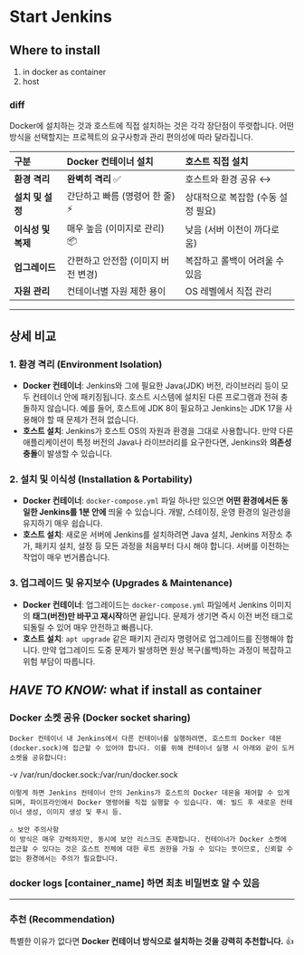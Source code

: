 # Start Jenkins

## Where to install

1. in docker as container
2. host

### diff

Docker에 설치하는 것과 호스트에 직접 설치하는 것은 각각 장단점이 뚜렷합니다. 어떤 방식을 선택할지는 프로젝트의 요구사항과 관리 편의성에 따라 달라집니다.

| 구분               | Docker 컨테이너 설치               | 호스트 직접 설치                   |
| :----------------- | :--------------------------------- | :--------------------------------- |
| **환경 격리**      | **완벽히 격리** ✅                 | 호스트와 환경 공유 ↔️              |
| **설치 및 설정**   | 간단하고 빠름 (명령어 한 줄) ⚡    | 상대적으로 복잡함 (수동 설정 필요) |
| **이식성 및 복제** | 매우 높음 (이미지로 관리) 📦       | 낮음 (서버 이전이 까다로움)        |
| **업그레이드**     | 간편하고 안전함 (이미지 버전 변경) | 복잡하고 롤백이 어려울 수 있음     |
| **자원 관리**      | 컨테이너별 자원 제한 용이          | OS 레벨에서 직접 관리              |

---

## 상세 비교

### 1. 환경 격리 (Environment Isolation)

- **Docker 컨테이너**: Jenkins와 그에 필요한 Java(JDK) 버전, 라이브러리 등이 모두 컨테이너 안에 패키징됩니다. 호스트 시스템에 설치된 다른 프로그램과 전혀 충돌하지 않습니다. 예를 들어, 호스트에 JDK 8이 필요하고 Jenkins는 JDK 17을 사용해야 할 때 문제가 전혀 없습니다.
- **호스트 설치**: Jenkins가 호스트 OS의 자원과 환경을 그대로 사용합니다. 만약 다른 애플리케이션이 특정 버전의 Java나 라이브러리를 요구한다면, Jenkins와 **의존성 충돌**이 발생할 수 있습니다.

### 2. 설치 및 이식성 (Installation & Portability)

- **Docker 컨테이너**: `docker-compose.yml` 파일 하나만 있으면 **어떤 환경에서든 동일한 Jenkins를 1분 안에** 띄울 수 있습니다. 개발, 스테이징, 운영 환경의 일관성을 유지하기 매우 쉽습니다.
- **호스트 설치**: 새로운 서버에 Jenkins를 설치하려면 Java 설치, Jenkins 저장소 추가, 패키지 설치, 설정 등 모든 과정을 처음부터 다시 해야 합니다. 서버를 이전하는 작업이 매우 번거롭습니다.

### 3. 업그레이드 및 유지보수 (Upgrades & Maintenance)

- **Docker 컨테이너**: 업그레이드는 `docker-compose.yml` 파일에서 Jenkins 이미지의 **태그(버전)만 바꾸고 재시작**하면 끝입니다. 문제가 생기면 즉시 이전 버전 태그로 되돌릴 수 있어 매우 안전하고 빠릅니다.
- **호스트 설치**: `apt upgrade` 같은 패키지 관리자 명령어로 업그레이드를 진행해야 합니다. 만약 업그레이드 도중 문제가 발생하면 원상 복구(롤백)하는 과정이 복잡하고 위험 부담이 따릅니다.

## _HAVE TO KNOW:_ what if install as container

### Docker 소켓 공유 (Docker socket sharing)

    Docker 컨테이너 내 Jenkins에서 다른 컨테이너를 실행하려면, 호스트의 Docker 데몬(docker.sock)에 접근할 수 있어야 합니다. 이를 위해 컨테이너 실행 시 아래와 같이 도커 소켓을 공유합니다:

-v /var/run/docker.sock:/var/run/docker.sock

    이렇게 하면 Jenkins 컨테이너 안의 Jenkins가 호스트의 Docker 데몬을 제어할 수 있게 되며, 파이프라인에서 Docker 명령어를 직접 실행할 수 있습니다. 예: 빌드 후 새로운 컨테이너 생성, 이미지 생성 및 푸시 등.

    ⚠️ 보안 주의사항
    이 방식은 매우 강력하지만, 동시에 보안 리스크도 존재합니다. 컨테이너가 Docker 소켓에 접근할 수 있다는 것은 호스트 전체에 대한 루트 권한을 가질 수 있다는 뜻이므로, 신뢰할 수 없는 환경에서는 주의가 필요합니다.

### docker logs [container_name] 하면 최초 비밀번호 알 수 있음

---

### 추천 (Recommendation)

특별한 이유가 없다면 **Docker 컨테이너 방식으로 설치하는 것을 강력히 추천합니다.** 👍
